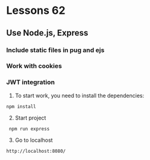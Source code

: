 # Lessons 62
## Use Node.js, Express
### Include static files in pug and ejs
### Work with cookies
### JWT integration 

1. To start work, you need to install the dependencies:
```
npm install
```
2. Start project
```
 npm run express
```
3. Go to localhost
```
http://localhost:8080/
```
